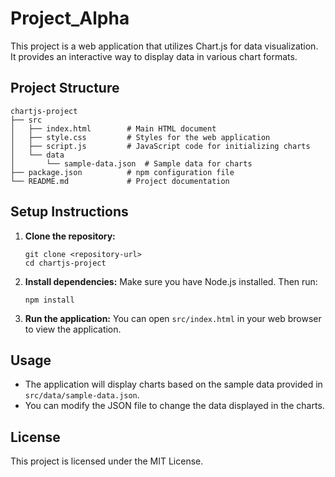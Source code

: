 # Project_Alpha

This project is a web application that utilizes Chart.js for data visualization. It provides an interactive way to display data in various chart formats.

## Project Structure

```
chartjs-project
├── src
│   ├── index.html        # Main HTML document
│   ├── style.css         # Styles for the web application
│   ├── script.js         # JavaScript code for initializing charts
│   └── data
│       └── sample-data.json  # Sample data for charts
├── package.json          # npm configuration file
└── README.md             # Project documentation
```

## Setup Instructions

1. **Clone the repository:**
   ```
   git clone <repository-url>
   cd chartjs-project
   ```

2. **Install dependencies:**
   Make sure you have Node.js installed. Then run:
   ```
   npm install
   ```

3. **Run the application:**
   You can open `src/index.html` in your web browser to view the application.

## Usage

- The application will display charts based on the sample data provided in `src/data/sample-data.json`.
- You can modify the JSON file to change the data displayed in the charts.

## License

This project is licensed under the MIT License.
